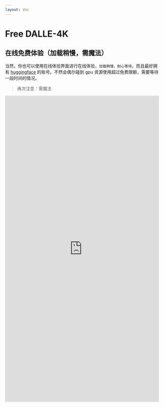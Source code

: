 ```yaml
---
layout: doc
---
```


# Free DALLE-4K

## 在线免费体验（加载稍慢，需魔法）

当然，你也可以使用在线体验界面进行在线体验，`加载稍慢，耐心等待`，而且最好拥有 [huggingface](https://huggingface.co/) 的账号。不然会偶尔碰到 gpu 资源使用超过免费限额，需要等待一段时间的情况。

> 再次注意：需魔法

<iframe
	src="https://mukaist-dalle-4k.hf.space"
	frameborder="0"
	width="100%"
	height="1000"
></iframe>